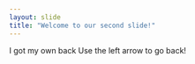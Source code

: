 ```yaml
---
layout: slide
title: "Welcome to our second slide!"
---
```

I got my own back
Use the left arrow to go back!
